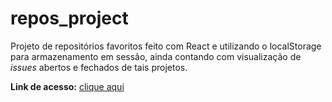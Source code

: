 # repos_project

Projeto de repositórios favoritos feito com React e utilizando o localStorage para armazenamento em sessão, ainda contando com visualização de <i>issues</i> abertos e fechados de tais projetos.

<b>Link de acesso:</b>
<a href="https://diegofrr.github.io/repos_project">clique aqui</a>
